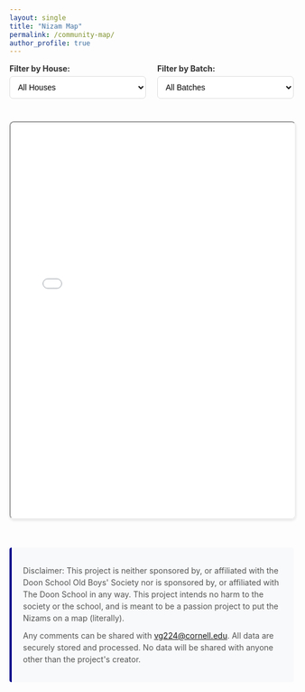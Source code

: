 ```yaml
---
layout: single
title: "Nizam Map"
permalink: /community-map/
author_profile: true
---
```


<style>
.map-container {
    height: 700px;
    width: 100%;
    margin: 20px 0;
    border-radius: 8px;
    box-shadow: 0 2px 4px rgba(0,0,0,0.1);
}
.filters {
    margin-bottom: 20px;
    display: flex;
    gap: 20px;
}
.filter-group {
    flex: 1;
}
.filter-group label {
    display: block;
    margin-bottom: 5px;
    font-weight: bold;
    color: #333;
}
.filter-group select {
    width: 100%;
    padding: 10px;
    border: 1px solid #ddd;
    border-radius: 6px;
    background-color: white;
    font-size: 14px;
}
.filter-group select:focus {
    outline: none;
    border-color: #00008B;
    box-shadow: 0 0 0 2px rgba(0,0,139,0.1);
}
.disclaimer {
    margin: 30px 0;
    padding: 20px;
    background-color: #f8f9fa;
    border-left: 4px solid #00008B;
    border-radius: 4px;
}
.disclaimer p {
    margin: 10px 0;
    color: #555;
    line-height: 1.5;
}
</style>

<div class="filters">
    <div class="filter-group">
        <label for="houseFilter">Filter by House:</label>
        <select id="houseFilter">
            <option value="">All Houses</option>
            <option value="Hyderabad">Hyderabad</option>
        </select>
    </div>
    <div class="filter-group">
        <label for="batchFilter">Filter by Batch:</label>
        <select id="batchFilter">
            <option value="">All Batches</option>
        </select>
    </div>
</div>

<iframe id="mapFrame" src="/assets/maps/community_map.html" class="map-container"></iframe>

<div class="disclaimer">
    <p>Disclaimer: This project is neither sponsored by, or affiliated with the Doon School Old Boys' Society nor is sponsored by, or affiliated with The Doon School in any way. This project intends no harm to the society or the school, and is meant to be a passion project to put the Nizams on a map (literally).</p>
    <p>Any comments can be shared with <a href="mailto:vg224@cornell.edu">vg224@cornell.edu</a>. All data are securely stored and processed. No data will be shared with anyone other than the project's creator.</p>
</div>

<script>
// Function to reload the map iframe
function reloadMap() {
    const mapFrame = document.getElementById('mapFrame');
    mapFrame.src = mapFrame.src;
}

// Reload the map every 5 minutes to check for updates
setInterval(reloadMap, 300000);
</script> 